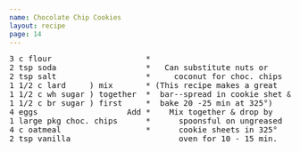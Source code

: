 ```yaml
---
name: Chocolate Chip Cookies
layout: recipe
page: 14
---
```


<pre>
3 c flour                    *
2 tsp soda                   *   Can substitute nuts or
2 tsp salt                   *     coconut for choc. chips
1 1/2 c lard     ) mix       * (This recipe makes a great
1 1/2 c wh sugar ) together  *  bar--spread in cookie shet &
1 1/2 c br sugar ) first     *  bake 20 -25 min at 325°)
4 eggs                   Add *    Mix together & drop by
1 large pkg choc. chips      *      spoonsful on ungreased
4 c oatmeal                  *      cookie sheets in 325°
2 tsp vanilla                       oven for 10 - 15 min.
</pre>
